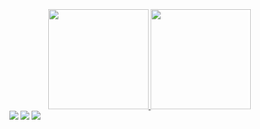 <div align="center">
  <a href="https://github.com/Kradokin">
  <img height="180em" src="https://github-readme-stats.vercel.app/api?username=Kradokin&show_icons=true&theme=dark&include_all_commits=true&count_private=true"/>
  <img height="180em" src="https://github-readme-stats.vercel.app/api/top-langs/?username=Kradokin&layout=compact&langs_count=7&theme=dark"/>
</div>

<div> 
  <a href="https://instagram.com/sonogabriell" target="_blank"><img src="https://img.shields.io/badge/-Instagram-%23E4405F?style=for-the-badge&logo=instagram&logoColor=white" target="_blank"></a>
  <a href = "mailto:gabriellnathan97@hotmail.com"><img src="https://img.shields.io/badge/-Gmail-%23333?style=for-the-badge&logo=gmail&logoColor=white" target="_blank"></a>
  <a href="https://www.linkedin.com/in/gabriell-nathan/" target="_blank"><img src="https://img.shields.io/badge/-LinkedIn-%230077B5?style=for-the-badge&logo=linkedin&logoColor=white" target="_blank"></a> 

</div>
